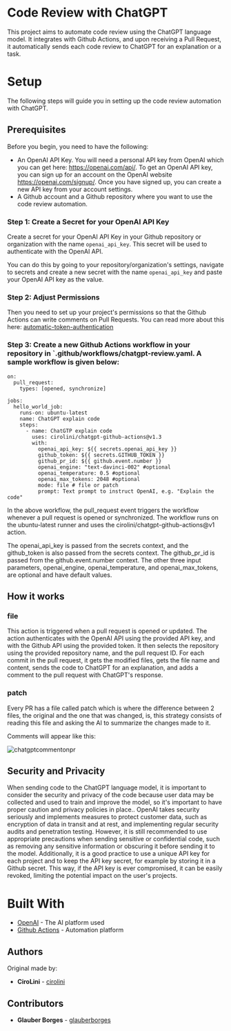 # Code Review with ChatGPT

This project aims to automate code review using the ChatGPT language model. It integrates with Github Actions, and upon receiving a Pull Request, it automatically sends each code review to ChatGPT for an explanation or a task.

# Setup

The following steps will guide you in setting up the code review automation with ChatGPT.

## Prerequisites

Before you begin, you need to have the following:

- An OpenAI API Key. You will need a personal API key from OpenAI which you can get here: https://openai.com/api/. To get an OpenAI API key, you can sign up for an account on the OpenAI website https://openai.com/signup/. Once you have signed up, you can create a new API key from your account settings.
- A Github account and a Github repository where you want to use the code review automation.

### Step 1: Create a Secret for your OpenAI API Key

Create a secret for your OpenAI API Key in your Github repository or organization with the name `openai_api_key`. This secret will be used to authenticate with the OpenAI API.

You can do this by going to your repository/organization's settings, navigate to secrets and create a new secret with the name `openai_api_key` and paste your OpenAI API key as the value.

### Step 2: Adjust Permissions

Then you need to set up your project's permissions so that the Github Actions can write comments on Pull Requests. You can read more about this here: [automatic-token-authentication](https://docs.github.com/en/actions/security-guides/automatic-token-authentication#modifying-the-permissions-for-the-github_token)

### Step 3: Create a new Github Actions workflow in your repository in `.github/workflows/chatgpt-review.yaml. A sample workflow is given below:

```
on:
  pull_request:
    types: [opened, synchronize]

jobs:
  hello_world_job:
    runs-on: ubuntu-latest
    name: ChatGPT explain code
    steps:
      - name: ChatGTP explain code
        uses: cirolini/chatgpt-github-actions@v1.3
        with:
          openai_api_key: ${{ secrets.openai_api_key }}
          github_token: ${{ secrets.GITHUB_TOKEN }}
          github_pr_id: ${{ github.event.number }}
          openai_engine: "text-davinci-002" #optional
          openai_temperature: 0.5 #optional
          openai_max_tokens: 2048 #optional
          mode: file # file or patch
          prompt: Text prompt to instruct OpenAI, e.g. "Explain the code"
```

In the above workflow, the pull_request event triggers the workflow whenever a pull request is opened or synchronized. The workflow runs on the ubuntu-latest runner and uses the cirolini/chatgpt-github-actions@v1 action.

The openai_api_key is passed from the secrets context, and the github_token is also passed from the secrets context. The github_pr_id is passed from the github.event.number context. The other three input parameters, openai_engine, openai_temperature, and openai_max_tokens, are optional and have default values.

## How it works

### file

This action is triggered when a pull request is opened or updated. The action authenticates with the OpenAI API using the provided API key, and with the Github API using the provided token. It then selects the repository using the provided repository name, and the pull request ID.
For each commit in the pull request, it gets the modified files, gets the file name and content, sends the code to ChatGPT for an explanation, and adds a comment to the pull request with ChatGPT's response.

### patch

Every PR has a file called patch which is where the difference between 2 files, the original and the one that was changed, is, this strategy consists of reading this file and asking the AI to summarize the changes made to it.

Comments will appear like this:

![chatgptcommentonpr](img/chatgpt-comment-on-pr.png "ChatGPT comment on PR")

## Security and Privacity

When sending code to the ChatGPT language model, it is important to consider the security and privacy of the code because user data may be collected and used to train and improve the model, so it's important to have proper caution and privacy policies in place.. OpenAI takes security seriously and implements measures to protect customer data, such as encryption of data in transit and at rest, and implementing regular security audits and penetration testing. However, it is still recommended to use appropriate precautions when sending sensitive or confidential code, such as removing any sensitive information or obscuring it before sending it to the model. Additionally, it is a good practice to use a unique API key for each project and to keep the API key secret, for example by storing it in a Github secret. This way, if the API key is ever compromised, it can be easily revoked, limiting the potential impact on the user's projects.

# Built With

- [OpenAI](https://openai.com/) - The AI platform used
- [Github Actions](https://github.com/features/actions) - Automation platform

## Authors

Original made by:

- **CiroLini** - [cirolini](https://github.com/cirolini)

## Contributors

- **Glauber Borges** - [glauberborges](https://github.com/glauberborges)
